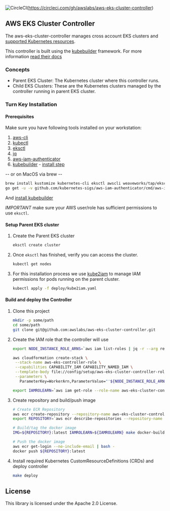 ![CircleCI](https://circleci.com/gh/awslabs/aws-eks-cluster-controller.svg?style=svg&circle-token=5f800668d4109bde7cae271f9faa2500e7e33461)(https://circleci.com/gh/awslabs/aws-eks-cluster-controller)

## AWS EKS Cluster Controller

The aws-eks-cluster-controller manages cross account EKS clusters and [supported Kubernetes resources](docs/CurrentComponenets.md).

This controller is built using the [kubebuilder](https://github.com/kubernetes-sigs/kubebuilder) framework. For more information [read their docs](https://book.kubebuilder.io/)

### Concepts

- Parent EKS Cluster: The Kubernetes cluster where this controller runs.
- Child EKS Clusters: These are the Kubernetes clusters managed by the controller running in parent EKS cluster.

### Turn Key Installation

#### Prerequisites

Make sure you have following tools installed on your workstation:

1. [aws-cli](https://docs.aws.amazon.com/cli/latest/userguide/cli-chap-install.html)
1. [kubectl](https://kubernetes.io/docs/tasks/tools/install-kubectl)
1. [eksctl](https://github.com/weaveworks/eksctl)
1. [jq](https://stedolan.github.io/jq/download/)
1. [aws-iam-authenticator](https://github.com/kubernetes-sigs/aws-iam-authenticator#4-set-up-kubectl-to-use-authentication-tokens-provided-by-aws-iam-authenticator-for-kubernetes)
1. [kubebuilder](https://github.com/kubernetes-sigs/kubebuilder) - [install step](https://book.kubebuilder.io/getting_started/installation_and_setup.html)

-- or on MacOS via brew --

```sh
brew install kustomize kubernetes-cli eksctl awscli weaveworks/tap/eksctl jq
go get -u -v github.com/kubernetes-sigs/aws-iam-authenticator/cmd/aws-iam-authenticator
```
And [install kubebuilder](https://book.kubebuilder.io/getting_started/installation_and_setup.html)


_IMPORTANT_ make sure your AWS user/role has sufficient permissions to use `eksctl`.

#### Setup Parent EKS cluster

1. Create the Parent EKS cluster

   ```sh
   eksctl create cluster
   ```

1. Once `eksctl` has finished, verify you can access the cluster.

   ```sh
   kubectl get nodes
   ```

1. For this installation process we use [kube2iam](https://github.com/jtblin/kube2iam) to manage IAM permissions for pods running on the parent cluster.

   ```sh
   kubectl apply -f deploy/kube2iam.yaml
   ```

#### Build and deploy the Controller

1. Clone this project

   ```sh
   mkdir -p some/path
   cd some/path
   git clone git@github.com:awslabs/aws-eks-cluster-controller.git
   ```

1. Create the IAM role that the controller will use

   ```sh
   export NODE_INSTANCE_ROLE_ARNS=`aws iam list-roles | jq -r --arg reg_exp "^eksctl-.*-NodeInstanceRole-.*$" '.Roles | map(select(.RoleName|test($reg_exp))) | map(.Arn) | join(",")'`; \

   aws cloudformation create-stack \
    --stack-name aws-eks-controller-role \
    --capabilities CAPABILITY_IAM CAPABILITY_NAMED_IAM \
    --template-body file://config/setup/aws-eks-cluster-controller-role.yaml \
    --parameters \
      ParameterKey=WorkerArn,ParameterValue="'${NODE_INSTANCE_ROLE_ARNS}'"

   export IAMROLEARN=`aws iam get-role --role-name aws-eks-cluster-controller | jq -r .Role.Arn`
   ```

1. Create repository and build/push image

   ```sh
   # Create ECR Repository
   aws ecr create-repository --repository-name aws-eks-cluster-controller
   export REPOSITORY=`aws ecr describe-repositories --repository-name aws-eks-cluster-controller | jq -r '.repositories[0].repositoryUri'`

   # Build/tag the docker image
   IMG=${REPOSITORY}:latest IAMROLEARN=${IAMROLEARN} make docker-build
   
   # Push the docker image
   aws ecr get-login --no-include-email | bash -
   docker push ${REPOSITORY}:latest
   ```

1. Install required Kubernetes CustomResourceDefinitions (CRDs) and deploy controller

   ```sh
   make deploy
   ```

## License

This library is licensed under the Apache 2.0 License. 
